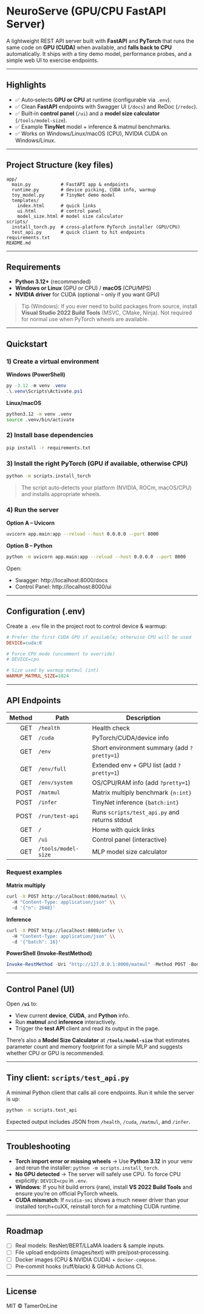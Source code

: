 # NeuroServe (GPU/CPU FastAPI Server)

A lightweight REST API server built with **FastAPI** and **PyTorch** that runs the same code on **GPU (CUDA)** when available, and **falls back to CPU** automatically. It ships with a tiny demo model, performance probes, and a simple web UI to exercise endpoints.

---

## Highlights
- ✅ Auto‑selects **GPU or CPU** at runtime (configurable via `.env`).
- ✅ Clean **FastAPI** endpoints with Swagger UI (`/docs`) and ReDoc (`/redoc`).
- ✅ Built‑in **control panel** (`/ui`) and a **model size calculator** (`/tools/model-size`).
- ✅ Example **TinyNet** model + inference & matmul benchmarks.
- ✅ Works on Windows/Linux/macOS (CPU), NVIDIA CUDA on Windows/Linux.

---

## Project Structure (key files)
```
app/
  main.py           # FastAPI app & endpoints
  runtime.py        # device picking, CUDA info, warmup
  toy_model.py      # TinyNet demo model
  templates/
    index.html      # quick links
    ui.html         # control panel
    model_size.html # model size calculator
scripts/
  install_torch.py  # cross‑platform PyTorch installer (GPU/CPU)
  test_api.py       # quick client to hit endpoints
requirements.txt
README.md
```

---

## Requirements
- **Python 3.12+** (recommended)
- **Windows or Linux** (GPU or CPU) / **macOS** (CPU/MPS)
- **NVIDIA driver** for CUDA (optional – only if you want GPU)

> Tip (Windows): If you ever need to build packages from source, install **Visual Studio 2022 Build Tools** (MSVC, CMake, Ninja). Not required for normal use when PyTorch wheels are available.

---

## Quickstart

### 1) Create a virtual environment
**Windows (PowerShell)**
```powershell
py -3.12 -m venv .venv
.\.venv\Scripts\Activate.ps1
```

**Linux/macOS**
```bash
python3.12 -m venv .venv
source .venv/bin/activate
```

### 2) Install base dependencies
```bash
pip install -r requirements.txt
```

### 3) Install the right PyTorch (GPU if available, otherwise CPU)
```bash
python -m scripts.install_torch
```
> The script auto‑detects your platform (NVIDIA, ROCm, macOS/CPU) and installs appropriate wheels.

### 4) Run the server
**Option A – Uvicorn**
```bash
uvicorn app.main:app --reload --host 0.0.0.0 --port 8000
```
**Option B – Python**
```bash
python -m uvicorn app.main:app --reload --host 0.0.0.0 --port 8000
```

Open:
- Swagger: http://localhost:8000/docs
- Control Panel: http://localhost:8000/ui

---

## Configuration (.env)
Create a `.env` file in the project root to control device & warmup:
```ini
# Prefer the first CUDA GPU if available; otherwise CPU will be used
DEVICE=cuda:0

# Force CPU mode (uncomment to override)
# DEVICE=cpu

# Size used by warmup matmul (int)
WARMUP_MATMUL_SIZE=1024
```

---

## API Endpoints
| Method | Path              | Description                              |
|-------:|-------------------|------------------------------------------|
| GET    | `/health`         | Health check                             |
| GET    | `/cuda`           | PyTorch/CUDA/device info                 |
| GET    | `/env`            | Short environment summary (add `?pretty=1`) |
| GET    | `/env/full`       | Extended env + GPU list (add `?pretty=1`) |
| GET    | `/env/system`     | OS/CPU/RAM info (add `?pretty=1`)        |
| POST   | `/matmul`         | Matrix multiply benchmark `{n:int}`      |
| POST   | `/infer`          | TinyNet inference `{batch:int}`          |
| POST   | `/run/test-api`   | Runs `scripts/test_api.py` and returns stdout |
| GET    | `/`               | Home with quick links                    |
| GET    | `/ui`             | Control panel (interactive)              |
| GET    | `/tools/model-size` | MLP model size calculator               |

### Request examples
**Matrix multiply**
```bash
curl -X POST http://localhost:8000/matmul \\
  -H "Content-Type: application/json" \\
  -d '{"n": 2048}'
```

**Inference**
```bash
curl -X POST http://localhost:8000/infer \\
  -H "Content-Type: application/json" \\
  -d '{"batch": 16}'
```

**PowerShell (Invoke-RestMethod)**
```powershell
Invoke-RestMethod -Uri "http://127.0.0.1:8000/matmul" -Method POST -Body '{"n": 1024}' -ContentType "application/json"
```

---

## Control Panel (UI)
Open **`/ui`** to:
- View current **device**, **CUDA**, and **Python** info.
- Run **matmul** and **inference** interactively.
- Trigger the **test API** client and read its output in the page.

There’s also a **Model Size Calculator** at **`/tools/model-size`** that estimates parameter count and memory footprint for a simple MLP and suggests whether CPU or GPU is recommended.

---

## Tiny client: `scripts/test_api.py`
A minimal Python client that calls all core endpoints. Run it while the server is up:
```bash
python -m scripts.test_api
```
Expected output includes JSON from `/health`, `/cuda`, `/matmul`, and `/infer`.

---

## Troubleshooting
- **Torch import error or missing wheels** → Use **Python 3.12** in your venv and rerun the installer: `python -m scripts.install_torch`.
- **No GPU detected** → The server will safely use CPU. To force CPU explicitly: `DEVICE=cpu` in `.env`.
- **Windows**: If you hit build errors (rare), install **VS 2022 Build Tools** and ensure you’re on official PyTorch wheels.
- **CUDA mismatch**: If `nvidia-smi` shows a much newer driver than your installed torch+cuXX, reinstall torch for a matching CUDA runtime.

---

## Roadmap
- [ ] Real models: ResNet/BERT/LLaMA loaders & sample inputs.
- [ ] File upload endpoints (images/text) with pre/post‑processing.
- [ ] Docker images (CPU & NVIDIA CUDA) + `docker-compose`.
- [ ] Pre‑commit hooks (ruff/black) & GitHub Actions CI.

---

## License
MIT © TamerOnLine
